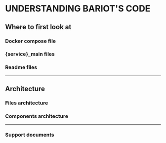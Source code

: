 # UNDERSTANDING BARIOT'S CODE

## Where to first look at
### Docker compose file
### {service}_main files
### Readme files

---

## Architecture

### Files architecture
### Components architecture

--- 

### Support documents